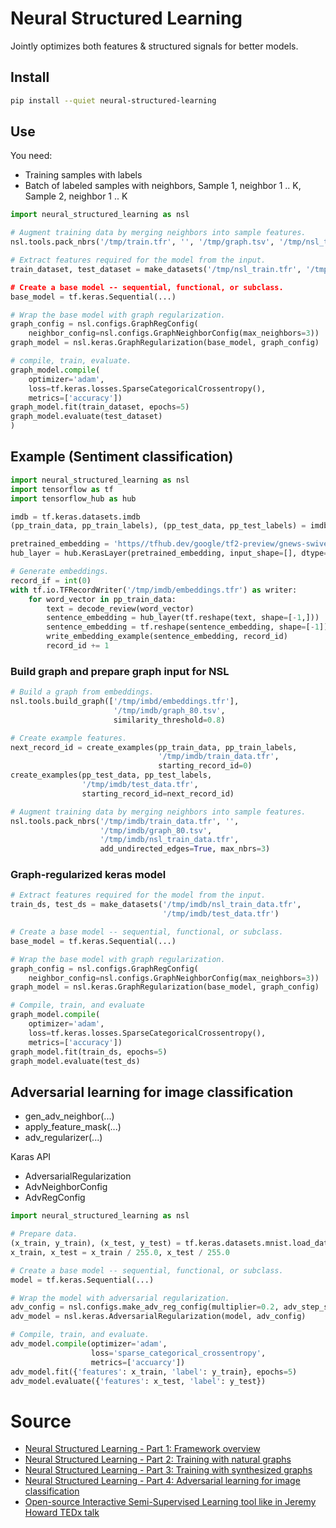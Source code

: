 # Neural Structured Learning

Jointly optimizes both features & structured signals for better models.

## Install

```bash
pip install --quiet neural-structured-learning
```

## Use

You need:

- Training samples with labels
- Batch of labeled samples with neighbors, Sample 1, neighbor 1 .. K, Sample 2, neighbor 1 .. K

```python
import neural_structured_learning as nsl

# Augment training data by merging neighbors into sample features.
nsl.tools.pack_nbrs('/tmp/train.tfr', '', '/tmp/graph.tsv', '/tmp/nsl_train.tfr', add_undirected_edges=True, max_nbrs=3)

# Extract features required for the model from the input.
train_dataset, test_dataset = make_datasets('/tmp/nsl_train.tfr', '/tmp/test.tfr)

# Create a base model -- sequential, functional, or subclass.
base_model = tf.keras.Sequential(...)

# Wrap the base model with graph regularization.
graph_config = nsl.configs.GraphRegConfig(
    neighbor_config=nsl.configs.GraphNeighborConfig(max_neighbors=3))
graph_model = nsl.keras.GraphRegularization(base_model, graph_config)

# compile, train, evaluate.
graph_model.compile(
    optimizer='adam',
    loss=tf.keras.losses.SparseCategoricalCrossentropy(),
    metrics=['accuracy'])
graph_model.fit(train_dataset, epochs=5)
graph_model.evaluate(test_dataset)
)
```

## Example (Sentiment classification)

```python
import neural_structured_learning as nsl
import tensorflow as tf
import tensorflow_hub as hub

imdb = tf.keras.datasets.imdb
(pp_train_data, pp_train_labels), (pp_test_data, pp_test_labels) = imdb.load_data(num_words=10000)

pretrained_embedding = 'https//tfhub.dev/google/tf2-preview/gnews-swivel-20dim/1'
hub_layer = hub.KerasLayer(pretrained_embedding, input_shape=[], dtype=tf.string, trainable=True)

# Generate embeddings.
record_if = int(0)
with tf.io.TFRecordWriter('/tmp/imdb/embeddings.tfr') as writer:
    for word_vector in pp_train_data:
        text = decode_review(word_vector)
        sentence_embedding = hub_layer(tf.reshape(text, shape=[-1,]))
        sentence_embedding = tf.reshape(sentence_embedding, shape=[-1])
        write_embedding_example(sentence_embedding, record_id)
        record_id += 1
```

### Build graph and prepare graph input for NSL

```python
# Build a graph from embeddings.
nsl.tools.build_graph(['/tmp/imbd/embeddings.tfr'],
                       '/tmp/imdb/graph_80.tsv',
                       similarity_threshold=0.8)

# Create example features.
next_record_id = create_examples(pp_train_data, pp_train_labels,
                                 '/tmp/imdb/train_data.tfr',
                                 starting_record_id=0)
create_examples(pp_test_data, pp_test_labels,
                '/tmp/imdb/test_data.tfr',
                starting_record_id=next_record_id)

# Augment training data by merging neighbors into sample features.
nsl.tools.pack_nbrs('/tmp/imdb/train_data.tfr', '',
                    '/tmp/imdb/graph_80.tsv',
                    '/tmp/imdb/nsl_train_data.tfr',
                    add_undirected_edges=True, max_nbrs=3)
```

### Graph-regularized keras model

```python
# Extract features required for the model from the input.
train_ds, test_ds = make_datasets('/tmp/imdb/nsl_train_data.tfr',
                                  '/tmp/imdb/test_data.tfr')

# Create a base model -- sequential, functional, or subclass.
base_model = tf.keras.Sequential(...)

# Wrap the base model with graph regularization.
graph_config = nsl.configs.GraphRegConfig(
    neighbor_config=nsl.configs.GraphNeighborConfig(max_neighbors=3))
graph_model = nsl.keras.GraphRegularization(base_model, graph_config)

# Compile, train, and evaluate
graph_model.compile(
    optimizer='adam',
    loss=tf.keras.losses.SparseCategoricalCrossentropy(),
    metrics=['accuracy'])
graph_model.fit(train_ds, epochs=5)
graph_model.evaluate(test_ds)
```

## Adversarial learning for image classification

- gen_adv_neighbor(...)
- apply_feature_mask(...)
- adv_regularizer(...)

Karas API

- AdversarialRegularization
- AdvNeighborConfig
- AdvRegConfig

```python
import neural_structured_learning as nsl

# Prepare data.
(x_train, y_train), (x_test, y_test) = tf.keras.datasets.mnist.load_data()
x_train, x_test = x_train / 255.0, x_test / 255.0

# Create a base model -- sequential, functional, or subclass.
model = tf.keras.Sequential(...)

# Wrap the model with adversarial regularization.
adv_config = nsl.configs.make_adv_reg_config(multiplier=0.2, adv_step_size=0.05)
adv_model = nsl.keras.AdversarialRegularization(model, adv_config)

# Compile, train, and evaluate.
adv_model.compile(optimizer='adam',
                  loss='sparse_categorical_crossentropy',
                  metrics=['accuarcy'])
adv_model.fit({'features': x_train, 'label': y_train}, epochs=5)
adv_model.evaluate({'features': x_test, 'label': y_test})
```

# Source

- [Neural Structured Learning - Part 1: Framework overview](https://www.youtube.com/watch?v=N_IS3x5wFNI)
- [Neural Structured Learning - Part 2: Training with natural graphs](https://www.youtube.com/watch?v=pJRRdtJ-rPU)
- [Neural Structured Learning - Part 3: Training with synthesized graphs](https://www.youtube.com/watch?v=3RQqTTOY0U0)
- [Neural Structured Learning - Part 4: Adversarial learning for image classification](https://www.youtube.com/watch?v=Js2WJkhdU7k)
- [Open-source Interactive Semi-Supervised Learning tool like in Jeremy Howard TEDx talk
  ](https://www.reddit.com/r/MachineLearning/comments/4i9vjb/opensource_interactive_semisupervised_learning/)
